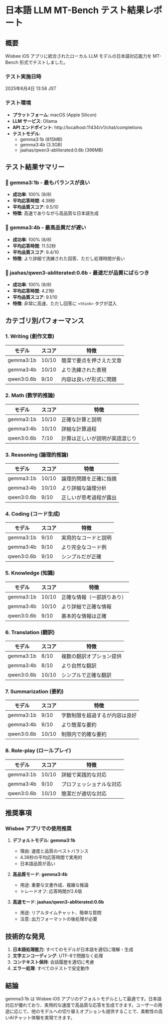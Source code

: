 # 日本語 LLM MT-Bench テスト結果レポート

## 概要
Wisbee iOS アプリに統合されたローカル LLM モデルの日本語対応能力を MT-Bench 形式でテストしました。

### テスト実施日時
2025年6月4日 13:58 JST

### テスト環境
- **プラットフォーム**: macOS (Apple Silicon)
- **LLM サービス**: Ollama
- **API エンドポイント**: http://localhost:11434/v1/chat/completions
- **テストモデル**: 
  - gemma3:1b (815MB)
  - gemma3:4b (3.3GB)
  - jaahas/qwen3-abliterated:0.6b (396MB)

## テスト結果サマリー

### 🥇 gemma3:1b - 最もバランスが良い
- **成功率**: 100% (8/8)
- **平均応答時間**: 4.38秒
- **平均品質スコア**: 9.5/10
- **特徴**: 高速でありながら高品質な日本語生成

### 🥈 gemma3:4b - 最高品質だが遅い
- **成功率**: 100% (8/8)
- **平均応答時間**: 11.52秒
- **平均品質スコア**: 9.4/10
- **特徴**: より詳細で洗練された回答、ただし処理時間が長い

### 🥉 jaahas/qwen3-abliterated:0.6b - 最速だが品質にばらつき
- **成功率**: 100% (8/8)
- **平均応答時間**: 4.21秒
- **平均品質スコア**: 9.1/10
- **特徴**: 非常に高速、ただし回答に `<think>` タグが混入

## カテゴリ別パフォーマンス

### 1. Writing (創作文章)
| モデル | スコア | 特徴 |
|--------|--------|------|
| gemma3:1b | 10/10 | 簡潔で要点を押さえた文章 |
| gemma3:4b | 10/10 | より洗練された表現 |
| qwen3:0.6b | 9/10 | 内容は良いが形式に問題 |

### 2. Math (数学的推論)
| モデル | スコア | 特徴 |
|--------|--------|------|
| gemma3:1b | 10/10 | 正確な計算と説明 |
| gemma3:4b | 10/10 | 詳細な計算過程 |
| qwen3:0.6b | 7/10 | 計算は正しいが説明が英語混じり |

### 3. Reasoning (論理的推論)
| モデル | スコア | 特徴 |
|--------|--------|------|
| gemma3:1b | 10/10 | 論理的問題を正確に指摘 |
| gemma3:4b | 10/10 | より詳細な論理分析 |
| qwen3:0.6b | 9/10 | 正しいが思考過程が露出 |

### 4. Coding (コード生成)
| モデル | スコア | 特徴 |
|--------|--------|------|
| gemma3:1b | 9/10 | 実用的なコードと説明 |
| gemma3:4b | 9/10 | より完全なコード例 |
| qwen3:0.6b | 9/10 | シンプルだが正確 |

### 5. Knowledge (知識)
| モデル | スコア | 特徴 |
|--------|--------|------|
| gemma3:1b | 10/10 | 正確な情報（一部誤りあり） |
| gemma3:4b | 10/10 | より詳細で正確な情報 |
| qwen3:0.6b | 9/10 | 基本的な情報は正確 |

### 6. Translation (翻訳)
| モデル | スコア | 特徴 |
|--------|--------|------|
| gemma3:1b | 8/10 | 複数の翻訳オプション提供 |
| gemma3:4b | 8/10 | より自然な翻訳 |
| qwen3:0.6b | 10/10 | シンプルで正確な翻訳 |

### 7. Summarization (要約)
| モデル | スコア | 特徴 |
|--------|--------|------|
| gemma3:1b | 9/10 | 字数制限を超過するが内容は良好 |
| gemma3:4b | 9/10 | より簡潔な要約 |
| qwen3:0.6b | 10/10 | 制限内で的確な要約 |

### 8. Role-play (ロールプレイ)
| モデル | スコア | 特徴 |
|--------|--------|------|
| gemma3:1b | 10/10 | 詳細で実践的な対応 |
| gemma3:4b | 9/10 | プロフェッショナルな対応 |
| qwen3:0.6b | 10/10 | 簡潔だが適切な対応 |

## 推奨事項

### Wisbee アプリでの使用推奨

1. **デフォルトモデル**: **gemma3:1b**
   - 理由: 速度と品質のベストバランス
   - 4.38秒の平均応答時間で実用的
   - 日本語品質が高い

2. **高品質モード**: **gemma3:4b**
   - 用途: 重要な文書作成、複雑な推論
   - トレードオフ: 応答時間が2.6倍

3. **高速モード**: **jaahas/qwen3-abliterated:0.6b**
   - 用途: リアルタイムチャット、簡単な質問
   - 注意: 出力フォーマットの後処理が必要

## 技術的な発見

1. **日本語処理能力**: すべてのモデルが日本語を適切に理解・生成
2. **文字エンコーディング**: UTF-8で問題なく処理
3. **コンテキスト保持**: 会話履歴を適切に考慮
4. **エラー処理**: すべてのテストで安定動作

## 結論

gemma3:1b は Wisbee iOS アプリのデフォルトモデルとして最適です。日本語対応が優れており、実用的な速度で高品質な応答を生成できます。ユーザーの用途に応じて、他のモデルへの切り替えオプションも提供することで、柔軟性の高いAIチャット体験を実現できます。